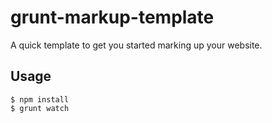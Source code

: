 # grunt-markup-template

A quick template to get you started marking up your website.

## Usage

```
$ npm install
$ grunt watch
```
